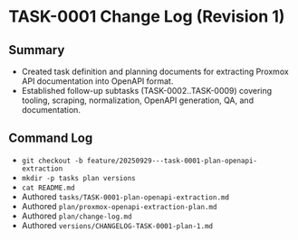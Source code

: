 # TASK-0001 Change Log (Revision 1)

## Summary
- Created task definition and planning documents for extracting Proxmox API documentation into OpenAPI format.
- Established follow-up subtasks (TASK-0002..TASK-0009) covering tooling, scraping, normalization, OpenAPI generation, QA, and documentation.

## Command Log
- `git checkout -b feature/20250929---task-0001-plan-openapi-extraction`
- `mkdir -p tasks plan versions`
- `cat README.md`
- Authored `tasks/TASK-0001-plan-openapi-extraction.md`
- Authored `plan/proxmox-openapi-extraction-plan.md`
- Authored `plan/change-log.md`
- Authored `versions/CHANGELOG-TASK-0001-plan-1.md`
